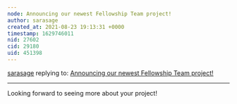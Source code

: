 ```yaml
---
node: Announcing our newest Fellowship Team project! 
author: sarasage
created_at: 2021-08-23 19:13:31 +0000
timestamp: 1629746011
nid: 27602
cid: 29180
uid: 451398
---
```




[sarasage](../profile/sarasage) replying to: [Announcing our newest Fellowship Team project! ](../notes/stevie/08-19-2021/announcing-our-newest-fellowship-team-project)

----
Looking forward to seeing more about your project!